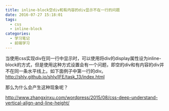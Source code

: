 ```yaml
---
title: inline-block空div和有内容的div显示不在一行的问题
date: 2016-07-27 15:18:01
tags: 
  - css
  - inline-block
categories:
  - 学习笔记
  - 前端学习
---
```

当使用css实现div在同一行中显示时，可以使用将div的display属性设为inline-block的方式，但是使用这种方式设置会有一个问题，即空的div和有内容的div并不在同一条水平线上。如下面例子中第一行的div。
http://shly.github.io/shly/IFE/task_13/index.html
<!-- more -->

那么为什么会产生这种现象呢？

http://www.zhangxinxu.com/wordpress/2015/08/css-deep-understand-vertical-align-and-line-height/